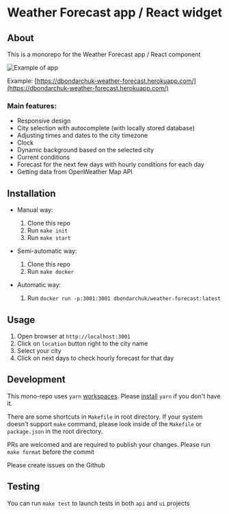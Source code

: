 # Weather Forecast app / React widget

## About

This is a monorepo for the Weather Forecast app / React component

![Example of app](./weather-forecast.png)

Example: [https://dbondarchuk-weather-forecast.herokuapp.com/](https://dbondarchuk-weather-forecast.herokuapp.com/)

### Main features:

- Responsive design
- City selection with autocomplete (with locally stored database)
- Adjusting times and dates to the city timezone
- Clock
- Dynamic background based on the selected city
- Current conditions
- Forecast for the next few days with hourly conditions for each day
- Getting data from OpenWeather Map API

## Installation

- Manual way:

  1. Clone this repo
  2. Run `make init`
  3. Run `make start`

- Semi-automatic way:

  1. Clone this repo
  2. Run `make docker`

- Automatic way:

  1. Run `docker run -p:3001:3001 dbondarchuk/weather-forecast:latest`

## Usage

1. Open browser at `http://localhost:3001`
2. Click on `location` button right to the city name
3. Select your city
4. Click on next days to check hourly forecast for that day

## Development

This mono-repo uses `yarn` [workspaces](https://classic.yarnpkg.com/lang/en/docs/workspaces/). Please [install](https://classic.yarnpkg.com/en/docs/install) `yarn` if you don't have it.

There are some shortcuts in `Makefile` in root directory. If your system doesn't support `make` command, please look inside of the `Makefile` or `package.json` in the root directory.

PRs are welcomed and are required to publish your changes. Please run `make format` before the commit

Please create issues on the Github

## Testing

You can run `make test` to launch tests in both `api` and `ui` projects
